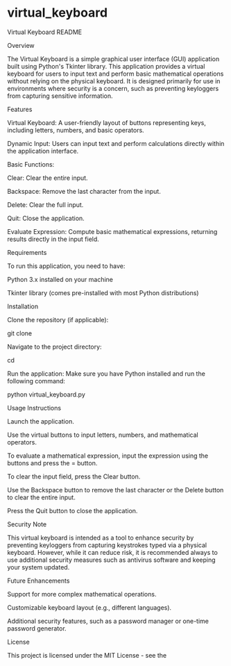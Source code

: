 # virtual_keyboard

Virtual Keyboard README

Overview

The Virtual Keyboard is a simple graphical user interface (GUI) application built using Python's Tkinter library. This application provides a virtual keyboard for users to input text and perform basic mathematical operations without relying on the physical keyboard. It is designed primarily for use in environments where security is a concern, such as preventing keyloggers from capturing sensitive information.

Features

Virtual Keyboard: A user-friendly layout of buttons representing keys, including letters, numbers, and basic operators.

Dynamic Input: Users can input text and perform calculations directly within the application interface.

Basic Functions:

Clear: Clear the entire input.

Backspace: Remove the last character from the input.

Delete: Clear the full input.

Quit: Close the application.

Evaluate Expression: Compute basic mathematical expressions, returning results directly in the input field.

Requirements

To run this application, you need to have:

Python 3.x installed on your machine

Tkinter library (comes pre-installed with most Python distributions)

Installation

Clone the repository (if applicable):

 
git clone <repository-url>

Navigate to the project directory:
 
cd <project-directory>

Run the application: Make sure you have Python installed and run the following command:

 
python virtual_keyboard.py

Usage Instructions

Launch the application.

Use the virtual buttons to input letters, numbers, and mathematical operators.

To evaluate a mathematical expression, input the expression using the buttons and press the = button.

To clear the input field, press the Clear button.

Use the Backspace button to remove the last character or the Delete button to clear the entire input.

Press the Quit button to close the application.

Security Note

This virtual keyboard is intended as a tool to enhance security by preventing keyloggers from capturing keystrokes typed via a physical keyboard. However, while it can reduce risk, it is recommended always to use additional security measures such as antivirus software and keeping your system updated.

Future Enhancements

Support for more complex mathematical operations.

Customizable keyboard layout (e.g., different languages).

Additional security features, such as a password manager or one-time password generator.

License

This project is licensed under the MIT License - see the
